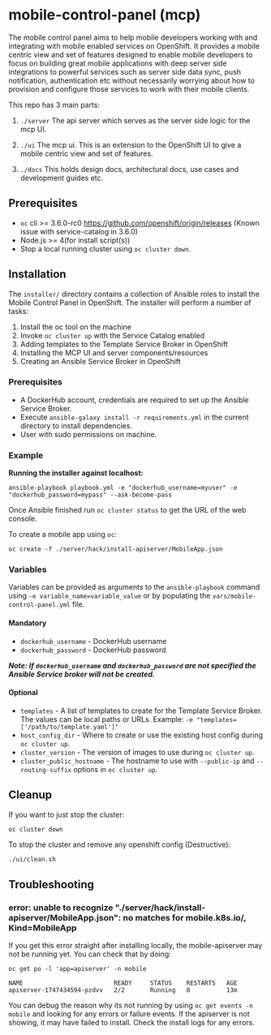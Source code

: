 # mobile-control-panel (mcp)
The mobile control panel aims to help mobile developers working with and integrating with mobile enabled services on OpenShift. It provides a mobile centric view and set of features designed to enable mobile developers to focus on building great mobile applications with deep server side integrations to powerful services such as server side data sync, push notification, authentication etc without necessarily worrying about how to provision and configure those services to work with their mobile clients.

This repo has 3 main parts:

1) ```./server``` The api server which serves as the server side logic for the mcp UI.

2) ```./ui``` The mcp ui. This is an extension to the OpenShift UI to give a mobile centric view and set of features.

3) ```./docs``` This holds design docs, architectural docs, use cases and development guides etc.

## Prerequisites

* `oc` cli >= 3.6.0-rc0 https://github.com/openshift/origin/releases (Known issue with service-catalog in 3.6.0)
* Node.js >= 4(for install script(s))
* Stop a local running cluster using `oc cluster down`.

## Installation

The `installer/` directory contains a collection of Ansible roles to install
the Mobile Control Panel in OpenShift.
The installer will perform a number of tasks:

1. Install the oc tool on the machine
2. Invoke `oc cluster up` with the Service Catalog enabled
3. Adding templates to the Template Service Broker in OpenShift
4. Installing the MCP UI and server components/resources
5. Creating an Ansible Service Broker in OpenShift

### Prerequisites

* A DockerHub account, credentials are required to set up the Ansible Service
Broker.
* Execute `ansible-galaxy install -r requirements.yml` in the current directory to
install dependencies.
* User with sudo permissions on machine.

### Example

**Running the installer against localhost:**

`ansible-playbook playbook.yml -e "dockerhub_username=myuser" -e "dockerhub_password=mypass" --ask-become-pass`

Once Ansible finished run `oc cluster status` to get the URL of the web console.

To create a mobile app using `oc`:

```
oc create -f ./server/hack/install-apiserver/MobileApp.json
```

### Variables

Variables can be provided as arguments to the `ansible-playbook` command using
`-e variable_name=variable_value` or by populating the
`vars/mobile-control-panel.yml` file.

#### Mandatory
* `dockerhub_username` - DockerHub username
* `dockerhub_password` - DockerHub password

***Note: If `dockerhub_username` and `dockerhub_password` are not specified the
Ansible Service broker will not be created.***

#### Optional
* `templates` - A list of templates to create for the Template Service Broker.
The values can be local paths or URLs. Example: `-e "templates=['/path/to/template.yaml']"`
* `host_config_dir` - Where to create or use the existing host config during `oc cluster up`.
* `cluster_version` - The version of images to use during `oc cluster up`.
* `cluster_public_hostname` - The hostname to use with `--public-ip` and `--routing-suffix` options in `oc cluster up`.

## Cleanup

If you want to just stop the cluster:

```
oc cluster down
```

To stop the cluster and remove any openshift config (Destructive):

```bash
./ui/clean.sh
```

## Troubleshooting

### error: unable to recognize "./server/hack/install-apiserver/MobileApp.json": no matches for mobile.k8s.io/, Kind=MobileApp

If you get this error straight after installing locally, the mobile-apiserver may not be running yet.
You can check that by doing:

```
oc get po -l 'app=apiserver' -n mobile

NAME                         READY     STATUS    RESTARTS   AGE
apiserver-1747434594-pzdvv   2/2       Running   0          13m
```

You can debug the reason why its not running by using `oc get events -n mobile` and looking for any errors or failure events.
If the apiserver is not showing, it may have failed to install. Check the install logs for any errors.

